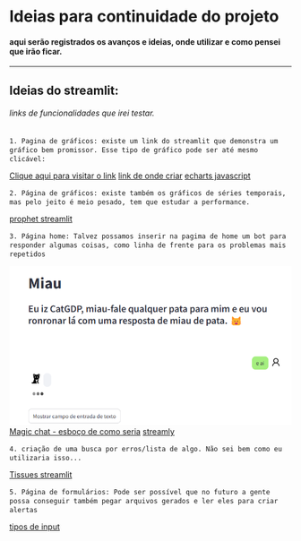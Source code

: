 # Ideias para continuidade do projeto
#### aqui serão registrados os avanços e ideias, onde utilizar e como pensei que irão ficar.

_________

## Ideias do streamlit:
###### links de funcionalidades que irei testar.

    1. Pagina de gráficos: existe um link do streamlit que demonstra um gráfico bem promissor. Esse tipo de gráfico pode ser até mesmo clicável: 
    
[Clique aqui para visitar o link](https://echarts.streamlit.app/?ref=streamlit-io-gallery-favorites)
[link de onde criar](https://echarts.apache.org/examples/en/editor.html?c=line-simple)
[echarts javascript](https://echarts.apache.org/handbook/en/get-started/)

    2. Página de gráficos: existe também os gráficos de séries temporais, mas pelo jeito é meio pesado, tem que estudar a performance.
[prophet streamlit](https://prophet.streamlit.app/?ref=streamlit-io-gallery-favorites)

    3. Página home: Talvez possamos inserir na pagima de home um bot para responder algumas coisas, como linha de frente para os problemas mais repetidos
![alt text](image.png)
[Magic chat - esboço de como seria](https://weaviate-magic-chat.streamlit.app/?ref=streamlit-io-gallery-favorites)
[streamly](https://streamly.streamlit.app/?ref=streamlit-io-gallery-favorites)

    4. criação de uma busca por erros/lista de algo. Não sei bem como eu utilizaria isso...
[Tissues streamlit](https://tissues.streamlit.app/)

    5. Página de formulários: Pode ser possível que no futuro a gente possa conseguir também pegar arquivos gerados e ler eles para criar alertas
[tipos de input](https://molecule-icon-generator.streamlit.app/?ref=streamlit-io-gallery-favorites)